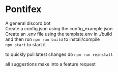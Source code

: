 # Pontifex
A general discord bot  
Create a config.json using the config_example.json  
Create an .env file using the template.env in ./build  
and then run `npm run build` to install/compile  
`npm start` to start it

to quickly pull latest changes do `npm run reinstall`
  
  
all suggestions make into a feature request  
